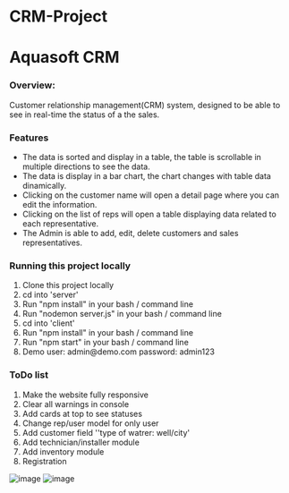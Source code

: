 # CRM-Project
<h1>Aquasoft CRM</h1>
<h3>Overview:</h3>
<p>
Customer relationship management(CRM) system, designed to be able to see in real-time the status of a the sales.

<h3>Features</h3>
<ul>
<li>The data is sorted and display in a table, the table is scrollable in multiple directions to see the data.</li>
<li>The data is display in a bar chart, the chart changes with table data dinamically.</li>
<li>Clicking on the customer name will open a detail page where you can edit the information.</li>
<li>Clicking on the list of reps will open a table displaying data related to each representative.</li>
<li>The Admin is able to add, edit, delete customers and sales representatives.</li>
</ul>

<h3>Running this project locally</h3>
<ol>
<li>Clone this project locally</li>
<li>cd into 'server'</li>
<li>Run "npm install" in your bash / command line</li>
<li>Run "nodemon server.js" in your bash / command line</li>
<li>cd into 'client'</li>
<li>Run "npm install" in your bash / command line</li>
<li>Run "npm start" in your bash / command line</li>
<li>Demo user: admin@demo.com password: admin123</li>
</ol>

<h3>ToDo list</h3>
<ol>
<li>Make the website fully responsive</li>
<li>Clear all warnings in console</li>
<li>Add cards at top to see statuses</li>
<li>Change rep/user model for only user</li>
<li>Add customer field ''type of watrer: well/city'</li>
<li>Add technician/installer module</li>
<li>Add inventory module</li>
<li>Registration</li>
</ol>

![image](https://user-images.githubusercontent.com/66212799/197358637-ac2dbb5b-9797-4db1-90e4-3ca15597e6b7.png)
![image](https://user-images.githubusercontent.com/66212799/197358615-1ca008b3-6658-48d8-ac51-ed0edc2a2dd0.png)


